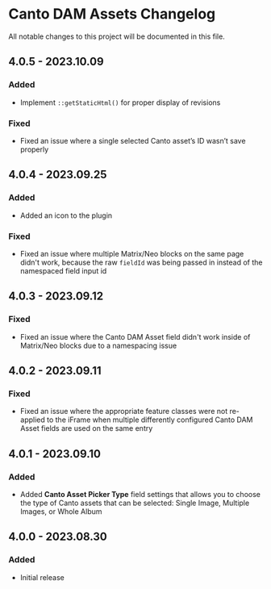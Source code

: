 # Canto DAM Assets Changelog

All notable changes to this project will be documented in this file.

## 4.0.5 - 2023.10.09
### Added
* Implement `::getStaticHtml()` for proper display of revisions

### Fixed
* Fixed an issue where a single selected Canto asset’s ID wasn’t save properly

## 4.0.4 - 2023.09.25
### Added
* Added an icon to the plugin

### Fixed
* Fixed an issue where multiple Matrix/Neo blocks on the same page didn't work, because the raw `fieldId` was being passed in instead of the namespaced field input id

## 4.0.3 - 2023.09.12
### Fixed
* Fixed an issue where the Canto DAM Asset field didn't work inside of Matrix/Neo blocks due to a namespacing issue

## 4.0.2 - 2023.09.11
### Fixed
* Fixed an issue where the appropriate feature classes were not re-applied to the iFrame when multiple differently configured Canto DAM Asset fields are used on the same entry

## 4.0.1 - 2023.09.10
### Added
* Added **Canto Asset Picker Type** field settings that allows you to choose the type of Canto assets that can be selected: Single Image, Multiple Images, or Whole Album

## 4.0.0 - 2023.08.30
### Added
* Initial release
